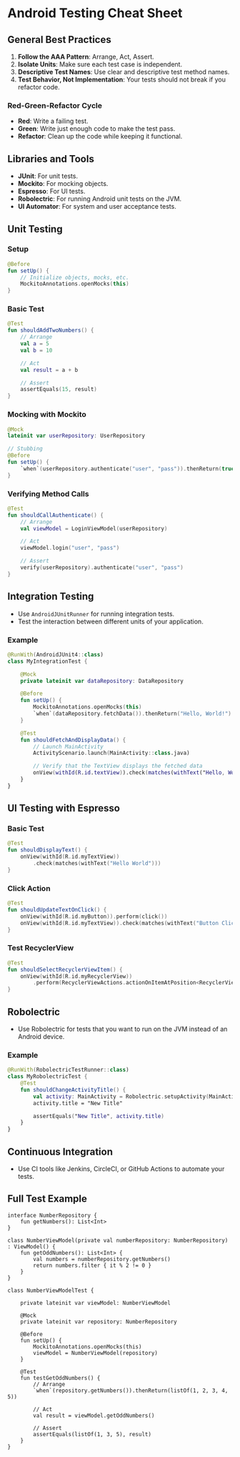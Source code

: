 # Android Testing Cheat Sheet

## General Best Practices

1. **Follow the AAA Pattern**: Arrange, Act, Assert.
2. **Isolate Units**: Make sure each test case is independent.
3. **Descriptive Test Names**: Use clear and descriptive test method names.
4. **Test Behavior, Not Implementation**: Your tests should not break if you refactor code.

### Red-Green-Refactor Cycle

- **Red**: Write a failing test.
- **Green**: Write just enough code to make the test pass.
- **Refactor**: Clean up the code while keeping it functional.

## Libraries and Tools

- **JUnit**: For unit tests.
- **Mockito**: For mocking objects.
- **Espresso**: For UI tests.
- **Robolectric**: For running Android unit tests on the JVM.
- **UI Automator**: For system and user acceptance tests.

## Unit Testing

### Setup

```kotlin
@Before
fun setUp() {
    // Initialize objects, mocks, etc.
    MockitoAnnotations.openMocks(this)
}
```

### Basic Test

```kotlin
@Test
fun shouldAddTwoNumbers() {
    // Arrange
    val a = 5
    val b = 10

    // Act
    val result = a + b

    // Assert
    assertEquals(15, result)
}
```

### Mocking with Mockito

```kotlin
@Mock
lateinit var userRepository: UserRepository

// Stubbing
@Before
fun setUp() {
    `when`(userRepository.authenticate("user", "pass")).thenReturn(true)
}
```

### Verifying Method Calls

```kotlin
@Test
fun shouldCallAuthenticate() {
    // Arrange
    val viewModel = LoginViewModel(userRepository)

    // Act
    viewModel.login("user", "pass")

    // Assert
    verify(userRepository).authenticate("user", "pass")
}
```

## Integration Testing

- Use `AndroidJUnitRunner` for running integration tests.
- Test the interaction between different units of your application.

### Example

```kotlin
@RunWith(AndroidJUnit4::class)
class MyIntegrationTest {

    @Mock
    private lateinit var dataRepository: DataRepository

    @Before
    fun setUp() {
        MockitoAnnotations.openMocks(this)
        `when`(dataRepository.fetchData()).thenReturn("Hello, World!")
    }

    @Test
    fun shouldFetchAndDisplayData() {
        // Launch MainActivity
        ActivityScenario.launch(MainActivity::class.java)

        // Verify that the TextView displays the fetched data
        onView(withId(R.id.textView)).check(matches(withText("Hello, World!")))
    }
}
```

## UI Testing with Espresso

### Basic Test

```kotlin
@Test
fun shouldDisplayText() {
    onView(withId(R.id.myTextView))
        .check(matches(withText("Hello World")))
}
```

### Click Action

```kotlin
@Test
fun shouldUpdateTextOnClick() {
    onView(withId(R.id.myButton)).perform(click())
    onView(withId(R.id.myTextView)).check(matches(withText("Button Clicked")))
}
```

### Test RecyclerView

```kotlin
@Test
fun shouldSelectRecyclerViewItem() {
    onView(withId(R.id.myRecyclerView))
        .perform(RecyclerViewActions.actionOnItemAtPosition<RecyclerView.ViewHolder>(0, click()))
}
```

## Robolectric

- Use Robolectric for tests that you want to run on the JVM instead of an Android device.

### Example

```kotlin
@RunWith(RobolectricTestRunner::class)
class MyRobolectricTest {
    @Test
    fun shouldChangeActivityTitle() {
        val activity: MainActivity = Robolectric.setupActivity(MainActivity::class.java)
        activity.title = "New Title"

        assertEquals("New Title", activity.title)
    }
}
```

## Continuous Integration

- Use CI tools like Jenkins, CircleCI, or GitHub Actions to automate your tests.

## Full Test Example

```
interface NumberRepository {
    fun getNumbers(): List<Int>
}

class NumberViewModel(private val numberRepository: NumberRepository) : ViewModel() {
    fun getOddNumbers(): List<Int> {
        val numbers = numberRepository.getNumbers()
        return numbers.filter { it % 2 != 0 }
    }
}

class NumberViewModelTest {

    private lateinit var viewModel: NumberViewModel

    @Mock
    private lateinit var repository: NumberRepository

    @Before
    fun setUp() {
        MockitoAnnotations.openMocks(this)
        viewModel = NumberViewModel(repository)
    }

    @Test
    fun testGetOddNumbers() {
        // Arrange
        `when`(repository.getNumbers()).thenReturn(listOf(1, 2, 3, 4, 5))

        // Act
        val result = viewModel.getOddNumbers()

        // Assert
        assertEquals(listOf(1, 3, 5), result)
    }
}
```
